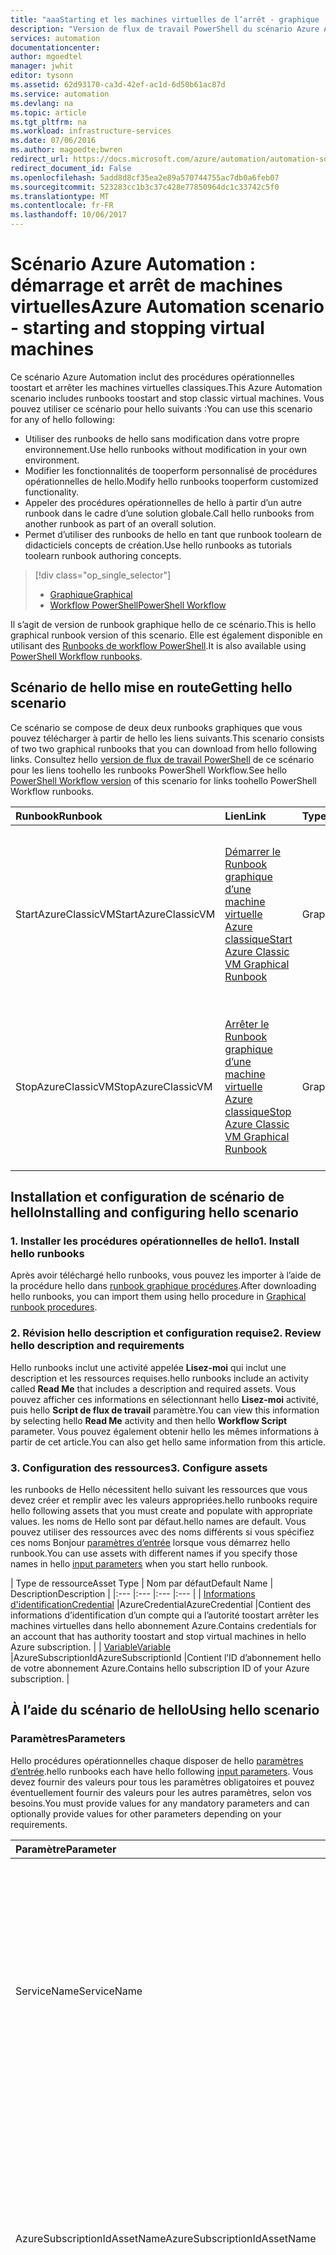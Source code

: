 ```yaml
---
title: "aaaStarting et les machines virtuelles de l’arrêt - graphique | Documents Microsoft"
description: "Version de flux de travail PowerShell du scénario Azure Automation, y compris des procédures opérationnelles toostart et arrêter les machines virtuelles classiques."
services: automation
documentationcenter: 
author: mgoedtel
manager: jwhit
editor: tysonn
ms.assetid: 62d93170-ca3d-42ef-ac1d-6d50b61ac87d
ms.service: automation
ms.devlang: na
ms.topic: article
ms.tgt_pltfrm: na
ms.workload: infrastructure-services
ms.date: 07/06/2016
ms.author: magoedte;bwren
redirect_url: https://docs.microsoft.com/azure/automation/automation-solution-vm-management
redirect_document_id: False
ms.openlocfilehash: 5add8d8cf35ea2e89a570744755ac7db0a6feb07
ms.sourcegitcommit: 523283cc1b3c37c428e77850964dc1c33742c5f0
ms.translationtype: MT
ms.contentlocale: fr-FR
ms.lasthandoff: 10/06/2017
---
```

# <a name="azure-automation-scenario---starting-and-stopping-virtual-machines"></a><span data-ttu-id="f0f29-103">Scénario Azure Automation : démarrage et arrêt de machines virtuelles</span><span class="sxs-lookup"><span data-stu-id="f0f29-103">Azure Automation scenario - starting and stopping virtual machines</span></span>
<span data-ttu-id="f0f29-104">Ce scénario Azure Automation inclut des procédures opérationnelles toostart et arrêter les machines virtuelles classiques.</span><span class="sxs-lookup"><span data-stu-id="f0f29-104">This Azure Automation scenario includes runbooks toostart and stop classic virtual machines.</span></span>  <span data-ttu-id="f0f29-105">Vous pouvez utiliser ce scénario pour hello suivants :</span><span class="sxs-lookup"><span data-stu-id="f0f29-105">You can use this scenario for any of hello following:</span></span>  

* <span data-ttu-id="f0f29-106">Utiliser des runbooks de hello sans modification dans votre propre environnement.</span><span class="sxs-lookup"><span data-stu-id="f0f29-106">Use hello runbooks without modification in your own environment.</span></span>
* <span data-ttu-id="f0f29-107">Modifier les fonctionnalités de tooperform personnalisé de procédures opérationnelles de hello.</span><span class="sxs-lookup"><span data-stu-id="f0f29-107">Modify hello runbooks tooperform customized functionality.</span></span>  
* <span data-ttu-id="f0f29-108">Appeler des procédures opérationnelles de hello à partir d’un autre runbook dans le cadre d’une solution globale.</span><span class="sxs-lookup"><span data-stu-id="f0f29-108">Call hello runbooks from another runbook as part of an overall solution.</span></span>
* <span data-ttu-id="f0f29-109">Permet d’utiliser des runbooks de hello en tant que runbook toolearn de didacticiels concepts de création.</span><span class="sxs-lookup"><span data-stu-id="f0f29-109">Use hello runbooks as tutorials toolearn runbook authoring concepts.</span></span>

> [!div class="op_single_selector"]
> * [<span data-ttu-id="f0f29-110">Graphique</span><span class="sxs-lookup"><span data-stu-id="f0f29-110">Graphical</span></span>](automation-solution-startstopvm-graphical.md)
> * [<span data-ttu-id="f0f29-111">Workflow PowerShell</span><span class="sxs-lookup"><span data-stu-id="f0f29-111">PowerShell Workflow</span></span>](automation-solution-startstopvm-psworkflow.md)
>
>

<span data-ttu-id="f0f29-112">Il s’agit de version de runbook graphique hello de ce scénario.</span><span class="sxs-lookup"><span data-stu-id="f0f29-112">This is hello graphical runbook version of this scenario.</span></span> <span data-ttu-id="f0f29-113">Elle est également disponible en utilisant des [Runbooks de workflow PowerShell](automation-solution-startstopvm-psworkflow.md).</span><span class="sxs-lookup"><span data-stu-id="f0f29-113">It is also available using [PowerShell Workflow runbooks](automation-solution-startstopvm-psworkflow.md).</span></span>

## <a name="getting-hello-scenario"></a><span data-ttu-id="f0f29-114">Scénario de hello mise en route</span><span class="sxs-lookup"><span data-stu-id="f0f29-114">Getting hello scenario</span></span>
<span data-ttu-id="f0f29-115">Ce scénario se compose de deux deux runbooks graphiques que vous pouvez télécharger à partir de hello les liens suivants.</span><span class="sxs-lookup"><span data-stu-id="f0f29-115">This scenario consists of two two graphical runbooks that you can download from hello following links.</span></span>  <span data-ttu-id="f0f29-116">Consultez hello [version de flux de travail PowerShell](automation-solution-startstopvm-psworkflow.md) de ce scénario pour les liens toohello les runbooks PowerShell Workflow.</span><span class="sxs-lookup"><span data-stu-id="f0f29-116">See hello [PowerShell Workflow version](automation-solution-startstopvm-psworkflow.md) of this scenario for links toohello PowerShell Workflow runbooks.</span></span>

| <span data-ttu-id="f0f29-117">Runbook</span><span class="sxs-lookup"><span data-stu-id="f0f29-117">Runbook</span></span> | <span data-ttu-id="f0f29-118">Lien</span><span class="sxs-lookup"><span data-stu-id="f0f29-118">Link</span></span> | <span data-ttu-id="f0f29-119">Type</span><span class="sxs-lookup"><span data-stu-id="f0f29-119">Type</span></span> | <span data-ttu-id="f0f29-120">Description</span><span class="sxs-lookup"><span data-stu-id="f0f29-120">Description</span></span> |
|:--- |:--- |:--- |:--- |
| <span data-ttu-id="f0f29-121">StartAzureClassicVM</span><span class="sxs-lookup"><span data-stu-id="f0f29-121">StartAzureClassicVM</span></span> |[<span data-ttu-id="f0f29-122">Démarrer le Runbook graphique d’une machine virtuelle Azure classique</span><span class="sxs-lookup"><span data-stu-id="f0f29-122">Start Azure Classic VM Graphical Runbook</span></span>](https://gallery.technet.microsoft.com/scriptcenter/Start-Azure-Classic-VM-c6067b3d) |<span data-ttu-id="f0f29-123">Graphique</span><span class="sxs-lookup"><span data-stu-id="f0f29-123">Graphical</span></span> |<span data-ttu-id="f0f29-124">Démarre toutes les machines virtuelles classiques d’un abonnement Azure ou toutes les machines virtuelles portant un nom de service particulier.</span><span class="sxs-lookup"><span data-stu-id="f0f29-124">Starts all classic virtual machines in an Azure subscription or all virtual machines with a particular service name.</span></span> |
| <span data-ttu-id="f0f29-125">StopAzureClassicVM</span><span class="sxs-lookup"><span data-stu-id="f0f29-125">StopAzureClassicVM</span></span> |[<span data-ttu-id="f0f29-126">Arrêter le Runbook graphique d’une machine virtuelle Azure classique</span><span class="sxs-lookup"><span data-stu-id="f0f29-126">Stop Azure Classic VM Graphical Runbook</span></span>](https://gallery.technet.microsoft.com/scriptcenter/Stop-Azure-Classic-VM-397819bd) |<span data-ttu-id="f0f29-127">Graphique</span><span class="sxs-lookup"><span data-stu-id="f0f29-127">Graphical</span></span> |<span data-ttu-id="f0f29-128">Arrête toutes les machines virtuelles d’un compte Automation ou toutes les machines virtuelles portant un nom de service particulier.</span><span class="sxs-lookup"><span data-stu-id="f0f29-128">Stops all virtual machines in an automation account or all virtual machines with a particular service name.</span></span> |

## <a name="installing-and-configuring-hello-scenario"></a><span data-ttu-id="f0f29-129">Installation et configuration de scénario de hello</span><span class="sxs-lookup"><span data-stu-id="f0f29-129">Installing and configuring hello scenario</span></span>
### <a name="1-install-hello-runbooks"></a><span data-ttu-id="f0f29-130">1. Installer les procédures opérationnelles de hello</span><span class="sxs-lookup"><span data-stu-id="f0f29-130">1. Install hello runbooks</span></span>
<span data-ttu-id="f0f29-131">Après avoir téléchargé hello runbooks, vous pouvez les importer à l’aide de la procédure hello dans [runbook graphique procédures](automation-graphical-authoring-intro.md#graphical-runbook-procedures).</span><span class="sxs-lookup"><span data-stu-id="f0f29-131">After downloading hello runbooks, you can import them using hello procedure in [Graphical runbook procedures](automation-graphical-authoring-intro.md#graphical-runbook-procedures).</span></span>

### <a name="2-review-hello-description-and-requirements"></a><span data-ttu-id="f0f29-132">2. Révision hello description et configuration requise</span><span class="sxs-lookup"><span data-stu-id="f0f29-132">2. Review hello description and requirements</span></span>
<span data-ttu-id="f0f29-133">Hello runbooks inclut une activité appelée **Lisez-moi** qui inclut une description et les ressources requises.</span><span class="sxs-lookup"><span data-stu-id="f0f29-133">hello runbooks include an activity called **Read Me** that includes a description and required assets.</span></span>  <span data-ttu-id="f0f29-134">Vous pouvez afficher ces informations en sélectionnant hello **Lisez-moi** activité, puis hello **Script de flux de travail** paramètre.</span><span class="sxs-lookup"><span data-stu-id="f0f29-134">You can view this information by selecting hello **Read Me** activity and then hello **Workflow Script** parameter.</span></span>  <span data-ttu-id="f0f29-135">Vous pouvez également obtenir hello les mêmes informations à partir de cet article.</span><span class="sxs-lookup"><span data-stu-id="f0f29-135">You can also get hello same information from this article.</span></span>

### <a name="3-configure-assets"></a><span data-ttu-id="f0f29-136">3. Configuration des ressources</span><span class="sxs-lookup"><span data-stu-id="f0f29-136">3. Configure assets</span></span>
<span data-ttu-id="f0f29-137">les runbooks de Hello nécessitent hello suivant les ressources que vous devez créer et remplir avec les valeurs appropriées.</span><span class="sxs-lookup"><span data-stu-id="f0f29-137">hello runbooks require hello following assets that you must create and populate with appropriate values.</span></span>  <span data-ttu-id="f0f29-138">les noms de Hello sont par défaut.</span><span class="sxs-lookup"><span data-stu-id="f0f29-138">hello names are default.</span></span>  <span data-ttu-id="f0f29-139">Vous pouvez utiliser des ressources avec des noms différents si vous spécifiez ces noms Bonjour [paramètres d’entrée](#using-the-runbooks) lorsque vous démarrez hello runbook.</span><span class="sxs-lookup"><span data-stu-id="f0f29-139">You can use assets with different names if you specify those names in hello [input parameters](#using-the-runbooks) when you start hello runbook.</span></span>

| <span data-ttu-id="f0f29-140">Type de ressource</span><span class="sxs-lookup"><span data-stu-id="f0f29-140">Asset Type</span></span> | <span data-ttu-id="f0f29-141">Nom par défaut</span><span class="sxs-lookup"><span data-stu-id="f0f29-141">Default Name</span></span> | <span data-ttu-id="f0f29-142">Description</span><span class="sxs-lookup"><span data-stu-id="f0f29-142">Description</span></span> |
|:--- |:--- |:--- |:--- |
| [<span data-ttu-id="f0f29-143">Informations d'identification</span><span class="sxs-lookup"><span data-stu-id="f0f29-143">Credential</span></span>](automation-credentials.md) |<span data-ttu-id="f0f29-144">AzureCredential</span><span class="sxs-lookup"><span data-stu-id="f0f29-144">AzureCredential</span></span> |<span data-ttu-id="f0f29-145">Contient des informations d’identification d’un compte qui a l’autorité toostart arrêter les machines virtuelles dans hello abonnement Azure.</span><span class="sxs-lookup"><span data-stu-id="f0f29-145">Contains credentials for an account that has authority toostart and stop virtual machines in hello Azure subscription.</span></span> |
| [<span data-ttu-id="f0f29-146">Variable</span><span class="sxs-lookup"><span data-stu-id="f0f29-146">Variable</span></span>](automation-variables.md) |<span data-ttu-id="f0f29-147">AzureSubscriptionId</span><span class="sxs-lookup"><span data-stu-id="f0f29-147">AzureSubscriptionId</span></span> |<span data-ttu-id="f0f29-148">Contient l’ID d’abonnement hello de votre abonnement Azure.</span><span class="sxs-lookup"><span data-stu-id="f0f29-148">Contains hello subscription ID of your Azure subscription.</span></span> |

## <a name="using-hello-scenario"></a><span data-ttu-id="f0f29-149">À l’aide du scénario de hello</span><span class="sxs-lookup"><span data-stu-id="f0f29-149">Using hello scenario</span></span>
### <a name="parameters"></a><span data-ttu-id="f0f29-150">Paramètres</span><span class="sxs-lookup"><span data-stu-id="f0f29-150">Parameters</span></span>
<span data-ttu-id="f0f29-151">Hello procédures opérationnelles chaque disposer de hello [paramètres d’entrée](automation-starting-a-runbook.md#runbook-parameters).</span><span class="sxs-lookup"><span data-stu-id="f0f29-151">hello runbooks each have hello following [input parameters](automation-starting-a-runbook.md#runbook-parameters).</span></span>  <span data-ttu-id="f0f29-152">Vous devez fournir des valeurs pour tous les paramètres obligatoires et pouvez éventuellement fournir des valeurs pour les autres paramètres, selon vos besoins.</span><span class="sxs-lookup"><span data-stu-id="f0f29-152">You must provide values for any mandatory parameters and can optionally provide values for other parameters depending on your requirements.</span></span>

| <span data-ttu-id="f0f29-153">Paramètre</span><span class="sxs-lookup"><span data-stu-id="f0f29-153">Parameter</span></span> | <span data-ttu-id="f0f29-154">Type</span><span class="sxs-lookup"><span data-stu-id="f0f29-154">Type</span></span> | <span data-ttu-id="f0f29-155">Obligatoire</span><span class="sxs-lookup"><span data-stu-id="f0f29-155">Mandatory</span></span> | <span data-ttu-id="f0f29-156">Description</span><span class="sxs-lookup"><span data-stu-id="f0f29-156">Description</span></span> |
|:--- |:--- |:--- |:--- |
| <span data-ttu-id="f0f29-157">ServiceName</span><span class="sxs-lookup"><span data-stu-id="f0f29-157">ServiceName</span></span> |<span data-ttu-id="f0f29-158">string</span><span class="sxs-lookup"><span data-stu-id="f0f29-158">string</span></span> |<span data-ttu-id="f0f29-159">Non</span><span class="sxs-lookup"><span data-stu-id="f0f29-159">No</span></span> |<span data-ttu-id="f0f29-160">Si une valeur est fournie, toutes les machines virtuelles portant ce nom de service sont démarrées ou arrêtées.</span><span class="sxs-lookup"><span data-stu-id="f0f29-160">If a value is provided, then all virtual machines with that service name are started or stopped.</span></span>  <span data-ttu-id="f0f29-161">Si aucune valeur n’est fournie, toutes les machines virtuelles classiques Bonjour abonnement Azure sont démarrés ou arrêtés.</span><span class="sxs-lookup"><span data-stu-id="f0f29-161">If no value is provided, then all classic virtual machines in hello Azure subscription are started or stopped.</span></span> |
| <span data-ttu-id="f0f29-162">AzureSubscriptionIdAssetName</span><span class="sxs-lookup"><span data-stu-id="f0f29-162">AzureSubscriptionIdAssetName</span></span> |<span data-ttu-id="f0f29-163">string</span><span class="sxs-lookup"><span data-stu-id="f0f29-163">string</span></span> |<span data-ttu-id="f0f29-164">Non</span><span class="sxs-lookup"><span data-stu-id="f0f29-164">No</span></span> |<span data-ttu-id="f0f29-165">Contient le nom hello Hello [ressource de variable](#installing-and-configuring-the-scenario) qui contient l’ID d’abonnement hello de votre abonnement Azure.</span><span class="sxs-lookup"><span data-stu-id="f0f29-165">Contains hello name of hello [variable asset](#installing-and-configuring-the-scenario) that contains hello subscription ID of your Azure subscription.</span></span>  <span data-ttu-id="f0f29-166">Si vous ne spécifiez aucune valeur, la valeur *AzureSubscriptionId* est utilisée.</span><span class="sxs-lookup"><span data-stu-id="f0f29-166">If you don't specify a value, *AzureSubscriptionId* is used.</span></span> |
| <span data-ttu-id="f0f29-167">AzureCredentialAssetName</span><span class="sxs-lookup"><span data-stu-id="f0f29-167">AzureCredentialAssetName</span></span> |<span data-ttu-id="f0f29-168">string</span><span class="sxs-lookup"><span data-stu-id="f0f29-168">string</span></span> |<span data-ttu-id="f0f29-169">Non</span><span class="sxs-lookup"><span data-stu-id="f0f29-169">No</span></span> |<span data-ttu-id="f0f29-170">Contient le nom hello Hello [actif d’informations d’identification](#installing-and-configuring-the-scenario) qui contient les informations d’identification de hello pour hello runbook toouse.</span><span class="sxs-lookup"><span data-stu-id="f0f29-170">Contains hello name of hello [credential asset](#installing-and-configuring-the-scenario) that contains hello credentials for hello runbook toouse.</span></span>  <span data-ttu-id="f0f29-171">Si vous ne spécifiez aucune valeur, la valeur *AzureCredential* est utilisée.</span><span class="sxs-lookup"><span data-stu-id="f0f29-171">If you don't specify a value, *AzureCredential* is used.</span></span> |

### <a name="starting-hello-runbooks"></a><span data-ttu-id="f0f29-172">Démarrage des runbook de hello</span><span class="sxs-lookup"><span data-stu-id="f0f29-172">Starting hello runbooks</span></span>
<span data-ttu-id="f0f29-173">Vous pouvez utiliser une des méthodes hello dans [démarrage d’un runbook dans Azure Automation](automation-starting-a-runbook.md) toostart une des procédures opérationnelles de hello dans cet article.</span><span class="sxs-lookup"><span data-stu-id="f0f29-173">You can use any of hello methods in [Starting a runbook in Azure Automation](automation-starting-a-runbook.md) toostart either of hello runbooks in this article.</span></span>

<span data-ttu-id="f0f29-174">Hello suivant des exemples de commandes utilise Windows PowerShell toorun **StartAzureClassicVM** toostart tous les ordinateurs virtuels avec le nom du service hello *MyVMService*.</span><span class="sxs-lookup"><span data-stu-id="f0f29-174">hello following sample commands uses Windows PowerShell toorun **StartAzureClassicVM** toostart all virtual machines with hello service name *MyVMService*.</span></span>

    $params = @{"ServiceName"="MyVMService"}
    Start-AzureAutomationRunbook –AutomationAccountName "MyAutomationAccount" –Name "StartAzureClassicVM" –Parameters $params

### <a name="output"></a><span data-ttu-id="f0f29-175">Sortie</span><span class="sxs-lookup"><span data-stu-id="f0f29-175">Output</span></span>
<span data-ttu-id="f0f29-176">Hello runbooks sera [un message de sortie](automation-runbook-output-and-messages.md) pour chaque ordinateur virtuel indiquant hello ou non de démarrer ou d’instruction stop a été correctement envoyée.</span><span class="sxs-lookup"><span data-stu-id="f0f29-176">hello runbooks will [output a message](automation-runbook-output-and-messages.md) for each virtual machine indicating whether or not hello start or stop instruction was successfully submitted.</span></span>  <span data-ttu-id="f0f29-177">Vous pouvez rechercher une chaîne spécifique dans le résultat de hello toodetermine hello sortie pour chaque runbook.</span><span class="sxs-lookup"><span data-stu-id="f0f29-177">You can look for a specific string in hello output toodetermine hello result for each runbook.</span></span>  <span data-ttu-id="f0f29-178">chaînes de sortie Hello sont répertoriées dans hello tableau suivant.</span><span class="sxs-lookup"><span data-stu-id="f0f29-178">hello possible output strings are listed in hello following table.</span></span>

| <span data-ttu-id="f0f29-179">Runbook</span><span class="sxs-lookup"><span data-stu-id="f0f29-179">Runbook</span></span> | <span data-ttu-id="f0f29-180">Condition</span><span class="sxs-lookup"><span data-stu-id="f0f29-180">Condition</span></span> | <span data-ttu-id="f0f29-181">Message</span><span class="sxs-lookup"><span data-stu-id="f0f29-181">Message</span></span> |
|:--- |:--- |:--- |
| <span data-ttu-id="f0f29-182">StartAzureClassicVM</span><span class="sxs-lookup"><span data-stu-id="f0f29-182">StartAzureClassicVM</span></span> |<span data-ttu-id="f0f29-183">Machine virtuelle déjà en cours d'exécution</span><span class="sxs-lookup"><span data-stu-id="f0f29-183">Virtual machine is already running</span></span> |<span data-ttu-id="f0f29-184">MyVM déjà en cours d’exécution</span><span class="sxs-lookup"><span data-stu-id="f0f29-184">MyVM is already running</span></span> |
| <span data-ttu-id="f0f29-185">StartAzureClassicVM</span><span class="sxs-lookup"><span data-stu-id="f0f29-185">StartAzureClassicVM</span></span> |<span data-ttu-id="f0f29-186">Demande de démarrage de la machine virtuelle envoyée avec succès</span><span class="sxs-lookup"><span data-stu-id="f0f29-186">Start request for virtual machine successfully submitted</span></span> |<span data-ttu-id="f0f29-187">MyVM démarrée</span><span class="sxs-lookup"><span data-stu-id="f0f29-187">MyVM has been started</span></span> |
| <span data-ttu-id="f0f29-188">StartAzureClassicVM</span><span class="sxs-lookup"><span data-stu-id="f0f29-188">StartAzureClassicVM</span></span> |<span data-ttu-id="f0f29-189">Échec de la demande de démarrage de la machine virtuelle</span><span class="sxs-lookup"><span data-stu-id="f0f29-189">Start request for virtual machine failed</span></span> |<span data-ttu-id="f0f29-190">Échec de MyVM toostart</span><span class="sxs-lookup"><span data-stu-id="f0f29-190">MyVM failed toostart</span></span> |
| <span data-ttu-id="f0f29-191">StopAzureClassicVM</span><span class="sxs-lookup"><span data-stu-id="f0f29-191">StopAzureClassicVM</span></span> |<span data-ttu-id="f0f29-192">Machine virtuelle déjà en cours d'exécution</span><span class="sxs-lookup"><span data-stu-id="f0f29-192">Virtual machine is already running</span></span> |<span data-ttu-id="f0f29-193">MyVM déjà arrêtée</span><span class="sxs-lookup"><span data-stu-id="f0f29-193">MyVM is already stopped</span></span> |
| <span data-ttu-id="f0f29-194">StopAzureClassicVM</span><span class="sxs-lookup"><span data-stu-id="f0f29-194">StopAzureClassicVM</span></span> |<span data-ttu-id="f0f29-195">Demande de démarrage de la machine virtuelle envoyée avec succès</span><span class="sxs-lookup"><span data-stu-id="f0f29-195">Start request for virtual machine successfully submitted</span></span> |<span data-ttu-id="f0f29-196">MyVM démarrée</span><span class="sxs-lookup"><span data-stu-id="f0f29-196">MyVM has been started</span></span> |
| <span data-ttu-id="f0f29-197">StopAzureClassicVM</span><span class="sxs-lookup"><span data-stu-id="f0f29-197">StopAzureClassicVM</span></span> |<span data-ttu-id="f0f29-198">Échec de la demande de démarrage de la machine virtuelle</span><span class="sxs-lookup"><span data-stu-id="f0f29-198">Start request for virtual machine failed</span></span> |<span data-ttu-id="f0f29-199">Échec de MyVM toostart</span><span class="sxs-lookup"><span data-stu-id="f0f29-199">MyVM failed toostart</span></span> |

<span data-ttu-id="f0f29-200">Voici une image de l’utilisation de hello **StartAzureClassicVM** comme un [runbook enfant](automation-child-runbooks.md) dans un exemple de runbook graphique.</span><span class="sxs-lookup"><span data-stu-id="f0f29-200">Following is an image of using hello **StartAzureClassicVM** as a [child runbook](automation-child-runbooks.md) in a sample graphical runbook.</span></span>  <span data-ttu-id="f0f29-201">Cette méthode utilise les liaisons conditionnelles hello Bonjour tableau suivant.</span><span class="sxs-lookup"><span data-stu-id="f0f29-201">This uses hello conditional links in hello following table.</span></span>

| <span data-ttu-id="f0f29-202">Lien</span><span class="sxs-lookup"><span data-stu-id="f0f29-202">Link</span></span> | <span data-ttu-id="f0f29-203">Critères</span><span class="sxs-lookup"><span data-stu-id="f0f29-203">Criteria</span></span> |
|:--- |:--- |
| <span data-ttu-id="f0f29-204">Lien de réussite</span><span class="sxs-lookup"><span data-stu-id="f0f29-204">Success link</span></span> |<span data-ttu-id="f0f29-205">$ActivityOutput['StartAzureClassicVM'] -like "\* a été démarrée"</span><span class="sxs-lookup"><span data-stu-id="f0f29-205">$ActivityOutput['StartAzureClassicVM'] -like "\* has been started"</span></span> |
| <span data-ttu-id="f0f29-206">Lien d’erreur</span><span class="sxs-lookup"><span data-stu-id="f0f29-206">Error link</span></span> |<span data-ttu-id="f0f29-207">$ActivityOutput['StartAzureClassicVM'] -notlike "\* a été démarrée"</span><span class="sxs-lookup"><span data-stu-id="f0f29-207">$ActivityOutput['StartAzureClassicVM'] -notlike "\* has been started"</span></span> |

![Exemple de Runbook enfant](media/automation-solution-startstopvm/graphical-childrunbook-example.png)

## <a name="detailed-breakdown"></a><span data-ttu-id="f0f29-209">Analyse détaillée</span><span class="sxs-lookup"><span data-stu-id="f0f29-209">Detailed breakdown</span></span>
<span data-ttu-id="f0f29-210">Voici une description détaillée des procédures opérationnelles de hello dans ce scénario.</span><span class="sxs-lookup"><span data-stu-id="f0f29-210">Following is a detailed breakdown of hello runbooks in this scenario.</span></span>  <span data-ttu-id="f0f29-211">Vous pouvez utiliser ces informations tooeither personnaliser hello runbooks ou toolearn uniquement à partir de celles-ci pour la création de vos propres scénarios d’automatisation.</span><span class="sxs-lookup"><span data-stu-id="f0f29-211">You can use this information tooeither customize hello runbooks or just toolearn from them for authoring your own automation scenarios.</span></span>

### <a name="authentication"></a><span data-ttu-id="f0f29-212">Authentification</span><span class="sxs-lookup"><span data-stu-id="f0f29-212">Authentication</span></span>
![Authentification](media/automation-solution-startstopvm/graphical-authentication.png)

<span data-ttu-id="f0f29-214">Hello runbook commence par hello de tooset activités [informations d’identification](automation-credentials.md) et un abonnement Azure qui sera utilisé pour le reste de hello de hello runbook.</span><span class="sxs-lookup"><span data-stu-id="f0f29-214">hello runbook starts with activities tooset hello [credentials](automation-credentials.md) and Azure subscription that will be used for hello rest of hello runbook.</span></span>

<span data-ttu-id="f0f29-215">Hello tout d’abord deux activités, **obtenir l’Id abonnement** et **obtenir les informations d’identification Azure**, récupérer hello [actifs](#installing-the-runbook) qui sont utilisés par les activités de deux hello.</span><span class="sxs-lookup"><span data-stu-id="f0f29-215">hello first two activities, **Get Subscription Id** and **Get Azure Credential**, retrieve hello [assets](#installing-the-runbook) that are used by hello next two activities.</span></span>  <span data-ttu-id="f0f29-216">Ces activités peuvent spécifier directement les ressources hello, mais dont ils ont besoin des noms d’élément multimédia hello.</span><span class="sxs-lookup"><span data-stu-id="f0f29-216">Those activities could directly specify hello assets, but they need hello asset names.</span></span>  <span data-ttu-id="f0f29-217">Étant donné que nous autorisons hello utilisateur toospecify ces noms Bonjour [paramètres d’entrée](#using-the-runbooks), nous avons besoin de ces ressources de hello tooretrieve activités avec un nom spécifié par le paramètre d’entrée.</span><span class="sxs-lookup"><span data-stu-id="f0f29-217">Since we are allowing hello user toospecify those names in hello [input parameters](#using-the-runbooks), we need these activities tooretrieve hello assets with a name specified by an input parameter.</span></span>

<span data-ttu-id="f0f29-218">**Ajouter-AzureAccount** jeux hello des informations d’identification qui seront utilisées pour le reste de hello de hello runbook.</span><span class="sxs-lookup"><span data-stu-id="f0f29-218">**Add-AzureAccount** sets hello credentials that will be used for hello rest of hello runbook.</span></span>  <span data-ttu-id="f0f29-219">ressource d’informations d’identification Hello qu’il extrait à partir de **obtenir les informations d’identification Azure** doit avoir accès toostart arrêt des machines virtuelles et Bonjour abonnement Azure.</span><span class="sxs-lookup"><span data-stu-id="f0f29-219">hello credential asset that it retrieves from **Get Azure Credential** must have access toostart and stop virtual machines in hello Azure subscription.</span></span>  <span data-ttu-id="f0f29-220">abonnement utilisé Hello est sélectionné par **Select-AzureSubscription** qui utilise l’Id d’abonnement hello de **obtenir l’Id abonnement**.</span><span class="sxs-lookup"><span data-stu-id="f0f29-220">hello subscription that's used is selected by **Select-AzureSubscription** which uses hello subscription Id from **Get Subscription Id**.</span></span>

### <a name="get-virtual-machines"></a><span data-ttu-id="f0f29-221">Obtenir des machines virtuelles</span><span class="sxs-lookup"><span data-stu-id="f0f29-221">Get virtual machines</span></span>
![Obtention de machines virtuelles](media/automation-solution-startstopvm/graphical-getvms.png)

<span data-ttu-id="f0f29-223">Hello runbook doit toodetermine virtuels il travaillez et si elles sont déjà démarrés ou arrêtés (en fonction de runbook de hello).</span><span class="sxs-lookup"><span data-stu-id="f0f29-223">hello runbook needs toodetermine which virtual machines it will be working with and whether they are already started or stopped (depending on hello runbook).</span></span>   <span data-ttu-id="f0f29-224">Une des deux activités récupère les machines virtuelles de hello.</span><span class="sxs-lookup"><span data-stu-id="f0f29-224">One of two activities will retrieve hello VMs.</span></span>  <span data-ttu-id="f0f29-225">**Obtenir les machines virtuelles dans le Service** s’exécutera si hello *ServiceName* paramètre d’entrée pour hello runbook contient une valeur.</span><span class="sxs-lookup"><span data-stu-id="f0f29-225">**Get VMs in Service** will run if hello *ServiceName* input parameter for hello runbook contains a value.</span></span>  <span data-ttu-id="f0f29-226">**Obtenir toutes les machines virtuelles** s’exécutera si hello *ServiceName* paramètre d’entrée pour hello runbook ne contient pas une valeur.</span><span class="sxs-lookup"><span data-stu-id="f0f29-226">**Get All VMs** will run if hello *ServiceName* input parameter for hello runbook does not contain a value.</span></span>  <span data-ttu-id="f0f29-227">Cette logique est effectuée par des liaisons conditionnelles hello précédant chaque activité.</span><span class="sxs-lookup"><span data-stu-id="f0f29-227">This logic is performed by hello conditional links preceding each activity.</span></span>

<span data-ttu-id="f0f29-228">Les deux activités utilisent hello **Get-AzureVM** applet de commande.</span><span class="sxs-lookup"><span data-stu-id="f0f29-228">Both activities use hello **Get-AzureVM** cmdlet.</span></span>  <span data-ttu-id="f0f29-229">**Obtenir toutes les machines virtuelles** utilise hello **ListAllVMs** paramètre défini tooreturn tous les ordinateurs virtuels.</span><span class="sxs-lookup"><span data-stu-id="f0f29-229">**Get All VMs** uses hello **ListAllVMs** parameter set tooreturn all virtual machines.</span></span>  <span data-ttu-id="f0f29-230">**Obtenir les machines virtuelles dans le Service** utilise hello **GetVMByServiceAndVMName** paramètre défini et fournit hello **ServiceName** paramètre d’entrée pour hello **ServiceName**paramètre.</span><span class="sxs-lookup"><span data-stu-id="f0f29-230">**Get VMs in Service** uses hello **GetVMByServiceAndVMName** parameter set and provides hello **ServiceName** input parameter for hello **ServiceName** parameter.</span></span>  

### <a name="merge-vms"></a><span data-ttu-id="f0f29-231">Fusion de machines virtuelles</span><span class="sxs-lookup"><span data-stu-id="f0f29-231">Merge VMs</span></span>
![Fusion de machines virtuelles](media/automation-solution-startstopvm/graphical-mergevms.png)

<span data-ttu-id="f0f29-233">Hello **fusionner les machines virtuelles** activité est requis tooprovide d’entrée trop**Start-AzureVM** qui nécessite le nom de hello et service de toostart de machines virtuelles hello.</span><span class="sxs-lookup"><span data-stu-id="f0f29-233">hello **Merge VMs** activity is required tooprovide input too**Start-AzureVM** which needs hello name and service name of hello vm(s) toostart.</span></span>  <span data-ttu-id="f0f29-234">Cette entrée peut provenir de l’activité **Get All VMs** ou **Get VMs in Service**, mais **Start-AzureVM** ne peut spécifier qu’une activité pour son entrée.</span><span class="sxs-lookup"><span data-stu-id="f0f29-234">That input could come from either **Get All VMs** or **Get VMs in Service**, but **Start-AzureVM** can only specify one activity for its input.</span></span>   

<span data-ttu-id="f0f29-235">scénario de Hello est toocreate **fusionner les machines virtuelles** qui s’exécute hello **Write-Output** applet de commande.</span><span class="sxs-lookup"><span data-stu-id="f0f29-235">hello scenario is toocreate **Merge VMs** which runs hello **Write-Output** cmdlet.</span></span>  <span data-ttu-id="f0f29-236">Hello **InputObject** paramètre pour cette applet de commande est une Expression PowerShell qui combine entrée hello d’activités de hello deux précédents.</span><span class="sxs-lookup"><span data-stu-id="f0f29-236">hello **InputObject** parameter for that cmdlet is a PowerShell Expression that combines hello input of hello previous two activities.</span></span>  <span data-ttu-id="f0f29-237">Comme une seule de ces activités s'exécutera, un seul jeu de sortie est attendu.</span><span class="sxs-lookup"><span data-stu-id="f0f29-237">Only one of those activities will run, so only one set of output is expected.</span></span>  <span data-ttu-id="f0f29-238">**Start-AzureVM** peut utiliser ce résultat pour ses paramètres d'entrée.</span><span class="sxs-lookup"><span data-stu-id="f0f29-238">**Start-AzureVM** can use that output for its input parameters.</span></span>

### <a name="startstop-virtual-machines"></a><span data-ttu-id="f0f29-239">Démarrage/arrêt de machines virtuelles</span><span class="sxs-lookup"><span data-stu-id="f0f29-239">Start/Stop virtual machines</span></span>
![Start VMs](media/automation-solution-startstopvm/graphical-startvm.png) ![Stop VMs](media/automation-solution-startstopvm/graphical-stopvm.png)

<span data-ttu-id="f0f29-242">Selon hello runbook, les activités suivantes hello essayez toostart ou arrêt de l’utilisation de runbook hello **Start-AzureVM** ou **Stop-AzureVM**.</span><span class="sxs-lookup"><span data-stu-id="f0f29-242">Depending on hello runbook, hello next activities attempt toostart or stop hello runbook using **Start-AzureVM** or **Stop-AzureVM**.</span></span>  <span data-ttu-id="f0f29-243">Étant donné que l’activité hello est précédée d’un lien de pipeline, il s’exécute une fois pour chaque objet retourné à partir de **fusionner les machines virtuelles**.</span><span class="sxs-lookup"><span data-stu-id="f0f29-243">Since hello activity is preceded by a pipeline link, it will run once for each object returned from **Merge VMs**.</span></span>  <span data-ttu-id="f0f29-244">Bonjour lien est conditionnel afin que l’activité hello s’exécutera uniquement si hello *RunningState* Hello machine virtuelle est *arrêté* pour **Start-AzureVM** et  *Démarré* pour **Stop-AzureVM**.</span><span class="sxs-lookup"><span data-stu-id="f0f29-244">hello link is conditional so that hello activity will only run if hello *RunningState* of hello virtual machine is *Stopped* for **Start-AzureVM** and *Started* for **Stop-AzureVM**.</span></span> <span data-ttu-id="f0f29-245">Si cette condition n’est pas remplie, puis **notifier a déjà été démarré** ou **notifier a déjà été arrêté** est exécutée toosend un message à l’aide de **Write-Output**.</span><span class="sxs-lookup"><span data-stu-id="f0f29-245">If this condition is not met, then **Notify Already Started** or **Notify Already Stopped** is run toosend a message using **Write-Output**.</span></span>

### <a name="send-output"></a><span data-ttu-id="f0f29-246">Envoi de la sortie</span><span class="sxs-lookup"><span data-stu-id="f0f29-246">Send output</span></span>
![Notify Start VMs](media/automation-solution-startstopvm/graphical-notifystart.png) ![Notify Stop VMs](media/automation-solution-startstopvm/graphical-notifystop.png)

<span data-ttu-id="f0f29-249">étape finale de Hello dans les runbook hello est toosend sortie hello indique si le début ou la demande d’arrêt pour chaque ordinateur virtuel a été correctement envoyée.</span><span class="sxs-lookup"><span data-stu-id="f0f29-249">hello final step in hello runbook is toosend output whether hello start or stop request for each virtual machine was successfully submitted.</span></span> <span data-ttu-id="f0f29-250">Il existe un distinct **Write-Output** activité pour chacun, et nous déterminons le toorun un seul avec des liaisons conditionnelles.</span><span class="sxs-lookup"><span data-stu-id="f0f29-250">There is a separate **Write-Output** activity for each, and we determine which one toorun with conditional links.</span></span>  <span data-ttu-id="f0f29-251">**Notify VM Started** ou **Notify VM Stopped** est exécuté si *OperationStatus* indique *Succeeded*.</span><span class="sxs-lookup"><span data-stu-id="f0f29-251">**Notify VM Started** or **Notify VM Stopped** is run if *OperationStatus* is *Succeeded*.</span></span>  <span data-ttu-id="f0f29-252">Si *OperationStatus* est une autre valeur, puis **Échec de la notification de tooStart** ou **tooStop d’échec de la notification** est exécuté.</span><span class="sxs-lookup"><span data-stu-id="f0f29-252">If *OperationStatus* is any other value, then **Notify Failed tooStart** or **Notify Failed tooStop** is run.</span></span>

## <a name="next-steps"></a><span data-ttu-id="f0f29-253">Étapes suivantes</span><span class="sxs-lookup"><span data-stu-id="f0f29-253">Next steps</span></span>
* [<span data-ttu-id="f0f29-254">Création de graphiques dans Azure Automation</span><span class="sxs-lookup"><span data-stu-id="f0f29-254">Graphical authoring in Azure Automation</span></span>](automation-graphical-authoring-intro.md)
* [<span data-ttu-id="f0f29-255">Runbooks enfants dans Azure Automation</span><span class="sxs-lookup"><span data-stu-id="f0f29-255">Child runbooks in Azure Automation</span></span>](automation-child-runbooks.md)
* [<span data-ttu-id="f0f29-256">Sortie et messages de Runbook dans Azure Automation</span><span class="sxs-lookup"><span data-stu-id="f0f29-256">Runbook output and messages in Azure Automation</span></span>](automation-runbook-output-and-messages.md)
